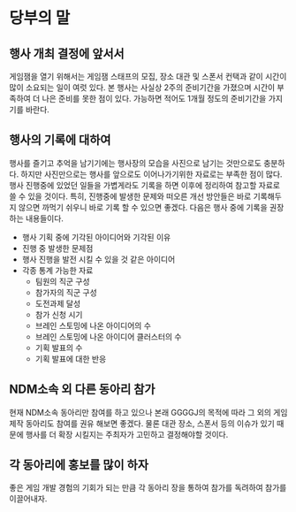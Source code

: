 # 당부의 말

## 행사 개최 결정에 앞서서

게임잼을 열기 위해서는 게임잼 스태프의 모집, 장소 대관 및 스폰서 컨택과 같이 시간이 많이 소요되는 일이 여럿 있다.
본 행사는 사실상 2주의 준비기간을 가졌으며 시간이 부족하여 더 나은 준비를 못한 점이 있다.
가능하면 적어도 1개월 정도의 준비기간을 가지기를 바란다.

## 행사의 기록에 대하여

행사를 즐기고 추억을 남기기에는 행사장의 모습을 사진으로 남기는 것만으로도 충분하다.
하지만 사진만으로는 행사를 앞으로도 이어나가기위한 자료로는 부족한 점이 많다.
행사 진행중에 있었던 일들을 가볍게라도 기록을 하면 이후에 정리하여 참고할 자료로 쓸 수 있을 것이다.
특히, 진행중에 발생한 문제와 떠오른 개선 방안들은 바로 기록해두지 않으면 까먹기 쉬우니 바로 기록 할 수 있으면 좋겠다.
다음은 행사 중에 기록을 권장하는 내용들이다.

* 행사 기획 중에 기각된 아이디어와 기각된 이유
* 진행 중 발생한 문제점
* 행사 진행을 발전 시킬 수 있을 것 같은 아이디어
* 각종 통계 가능한 자료
    * 팀원의 직군 구성
    * 참가자의 직군 구성
    * 도전과제 달성
    * 참가 신청 시기
    * 브레인 스토밍에 나온 아이디어의 수
    * 브레인 스토밍에 나온 아이디어 클러스터의 수
    * 기획 발표의 수
    * 기획 발표에 대한 반응

## NDM소속 외 다른 동아리 참가

현재 NDM소속 동아리만 참여를 하고 있으나 본래 GGGGJ의 목적에 따라 그 외의 게임 제작 동아리도 참여를 권유 해보면 좋겠다.
물론 대관 장소, 스폰서 등의 이슈가 있기 때문에 행사를 더 확장 시킬지는 주최자가 고민하고 결정해야할 것이다.

## 각 동아리에 홍보를 많이 하자

좋은 게임 개발 경험의 기회가 되는 만큼 각 동아리 장을 통하여 참가를 독려하여 참가를 이끌어내자.
